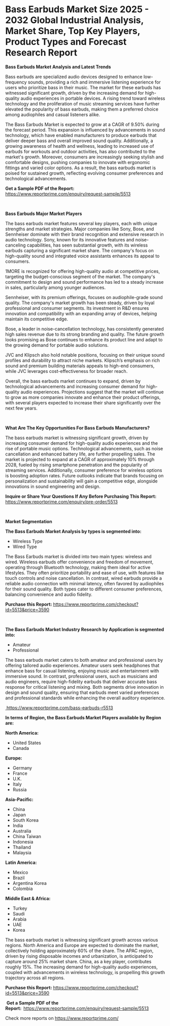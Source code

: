 <p><h1>Bass Earbuds Market Size 2025 - 2032 Global Industrial Analysis, Market Share, Top Key Players, Product Types and Forecast Research Report</h1></p><p><strong>Bass Earbuds Market Analysis and Latest Trends</strong></p>
<p><p>Bass earbuds are specialized audio devices designed to enhance low-frequency sounds, providing a rich and immersive listening experience for users who prioritize bass in their music. The market for these earbuds has witnessed significant growth, driven by the increasing demand for high-quality audio experiences in portable devices. A rising trend toward wireless technology and the proliferation of music streaming services have further elevated the popularity of bass earbuds, making them a preferred choice among audiophiles and casual listeners alike.</p><p>The Bass Earbuds Market is expected to grow at a CAGR of 9.50% during the forecast period. This expansion is influenced by advancements in sound technology, which have enabled manufacturers to produce earbuds that deliver deeper bass and overall improved sound quality. Additionally, a growing awareness of health and wellness, leading to increased use of earbuds for workouts and outdoor activities, has also contributed to the market's growth. Moreover, consumers are increasingly seeking stylish and comfortable designs, pushing companies to innovate with ergonomic fittings and varied color options. As a result, the bass earbuds market is poised for sustained growth, reflecting evolving consumer preferences and technological advancements.</p></p>
<p><strong>Get a Sample PDF of the Report:&nbsp;</strong> <a href="https://www.reportprime.com/enquiry/request-sample/5513?utm_campaign=2719&utm_medium=2&utm_source=Github&utm_content=ia&utm_term=19032025&utm_id=bass-earbuds">https://www.reportprime.com/enquiry/request-sample/5513</a></p>
<p>&nbsp;</p>
<p><strong>Bass Earbuds Major Market Players</strong></p>
<p><p>The bass earbuds market features several key players, each with unique strengths and market strategies. Major companies like Sony, Bose, and Sennheiser dominate with their brand recognition and extensive research in audio technology. Sony, known for its innovative features and noise-canceling capabilities, has seen substantial growth, with its wireless earbuds capturing a significant market share. The company's focus on high-quality sound and integrated voice assistants enhances its appeal to consumers.</p><p>1MORE is recognized for offering high-quality audio at competitive prices, targeting the budget-conscious segment of the market. The company's commitment to design and sound performance has led to a steady increase in sales, particularly among younger audiences.</p><p>Sennheiser, with its premium offerings, focuses on audiophile-grade sound quality. The company's market growth has been steady, driven by loyal professional and consumer segments. Its investment in R&D ensures innovation and compatibility with an expanding array of devices, helping maintain its competitive edge.</p><p>Bose, a leader in noise-cancellation technology, has consistently generated high sales revenue due to its strong branding and quality. The future growth looks promising as Bose continues to enhance its product line and adapt to the growing demand for portable audio solutions.</p><p>JVC and Klipsch also hold notable positions, focusing on their unique sound profiles and durability to attract niche markets. Klipsch’s emphasis on rich sound and premium building materials appeals to high-end consumers, while JVC leverages cost-effectiveness for broader reach.</p><p>Overall, the bass earbuds market continues to expand, driven by technological advancements and increasing consumer demand for high-quality audio experiences. Projections suggest that the market will continue to grow as more companies innovate and enhance their product offerings, with several players expected to increase their share significantly over the next few years.</p></p>
<p>&nbsp;</p>
<p><strong>What Are The Key Opportunities For Bass Earbuds Manufacturers?</strong></p>
<p><p>The bass earbuds market is witnessing significant growth, driven by increasing consumer demand for high-quality audio experiences and the rise of portable music options. Technological advancements, such as noise cancellation and enhanced battery life, are further propelling sales. The market is projected to expand at a CAGR of approximately 10% through 2028, fueled by rising smartphone penetration and the popularity of streaming services. Additionally, consumer preference for wireless options is boosting adoption rates. Future outlooks indicate that brands focusing on personalization and sustainability will gain a competitive edge, alongside innovations in sound engineering and design.</p></p>
<p><strong>Inquire or Share Your Questions If Any Before Purchasing This Report:</strong> <a href="https://www.reportprime.com/enquiry/pre-order/5513?utm_campaign=2719&utm_medium=2&utm_source=Github&utm_content=ia&utm_term=19032025&utm_id=bass-earbuds">https://www.reportprime.com/enquiry/pre-order/5513</a></p>
<p>&nbsp;</p>
<p><strong>Market Segmentation</strong></p>
<p><strong>The Bass Earbuds Market Analysis by types is segmented into:</strong></p>
<p><ul><li>Wireless Type</li><li>Wired Type</li></ul></p>
<p><p>The Bass Earbuds market is divided into two main types: wireless and wired. Wireless earbuds offer convenience and freedom of movement, operating through Bluetooth technology, making them ideal for active lifestyles. They often prioritize portability and ease of use, with features like touch controls and noise cancellation. In contrast, wired earbuds provide a reliable audio connection with minimal latency, often favored by audiophiles for their sound quality. Both types cater to different consumer preferences, balancing convenience and audio fidelity.</p></p>
<p><strong>Purchase this Report:&nbsp;</strong><a href="https://www.reportprime.com/checkout?id=5513&price=3590&utm_campaign=2719&utm_medium=2&utm_source=Github&utm_content=ia&utm_term=19032025&utm_id=bass-earbuds">https://www.reportprime.com/checkout?id=5513&price=3590</a></p>
<p>&nbsp;</p>
<p><strong>The Bass Earbuds Market Industry Research by Application is segmented into:</strong></p>
<p><ul><li>Amateur</li><li>Professional</li></ul></p>
<p><p>The bass earbuds market caters to both amateur and professional users by offering tailored audio experiences. Amateur users seek headphones that enhance bass for casual listening, enjoying music and entertainment with immersive sound. In contrast, professional users, such as musicians and audio engineers, require high-fidelity earbuds that deliver accurate bass response for critical listening and mixing. Both segments drive innovation in design and sound quality, ensuring that earbuds meet varied preferences and professional standards while enhancing the overall auditory experience.</p></p>
<p><a href="https://www.reportprime.com/bass-earbuds-r5513?utm_campaign=2719&utm_medium=2&utm_source=Github&utm_content=ia&utm_term=19032025&utm_id=bass-earbuds">&nbsp;https://www.reportprime.com/bass-earbuds-r5513</a></p>
<p><strong>In terms of Region, the Bass Earbuds Market Players available by Region are:</strong></p>
<p>
    <p> <strong> North America: </strong>
        <ul>
            <li>United States</li>
            <li>Canada</li>
        </ul>
        </p> 
    <p> <strong> Europe: </strong>
        <ul>
            <li>Germany</li>
            <li>France</li>
            <li>U.K.</li>
            <li>Italy</li>
            <li>Russia</li>
        </ul>
        </p> 
    <p> <strong> Asia-Pacific: </strong>
        <ul>
            <li>China</li>
            <li>Japan</li>
            <li>South Korea</li>
            <li>India</li>
            <li>Australia</li>
            <li>China Taiwan</li>
            <li>Indonesia</li>
            <li>Thailand</li>
            <li>Malaysia</li>
        </ul>
        </p> 
    <p> <strong> Latin America: </strong>
        <ul>
            <li>Mexico</li>
            <li>Brazil</li>
            <li>Argentina Korea</li>
            <li>Colombia</li>
        </ul>
        </p> 
    <p> <strong> Middle East & Africa: </strong>
        <ul>
            <li>Turkey</li>
            <li>Saudi</li>
            <li>Arabia</li>
            <li>UAE</li>
            <li>Korea</li>
        </ul>
    </p>
    </p>
<p><p>The bass earbuds market is witnessing significant growth across various regions. North America and Europe are expected to dominate the market, collectively holding approximately 60% of the share. The APAC region, driven by rising disposable incomes and urbanization, is anticipated to capture around 25% market share. China, as a key player, contributes roughly 15%. The increasing demand for high-quality audio experiences, coupled with advancements in wireless technology, is propelling this growth trajectory across all regions.</p></p>
<p><strong>Purchase this Report: </strong><a href="https://www.reportprime.com/checkout?id=5513&price=3590&utm_campaign=2719&utm_medium=2&utm_source=Github&utm_content=ia&utm_term=19032025&utm_id=bass-earbuds">https://www.reportprime.com/checkout?id=5513&price=3590</a></p>
<p>&nbsp;<strong>Get a Sample PDF of the Report:&nbsp;&nbsp;</strong><a href="https://www.reportprime.com/enquiry/request-sample/5513?utm_campaign=2719&utm_medium=2&utm_source=Github&utm_content=ia&utm_term=19032025&utm_id=bass-earbuds">https://www.reportprime.com/enquiry/request-sample/5513</a></p>
<p><strong></strong></p>
<p>Check more reports on <a href="https://www.reportprime.com/?utm_campaign=2719&utm_medium=2&utm_source=Github&utm_content=ia&utm_term=19032025&utm_id=bass-earbuds">https://www.reportprime.com/</a></p>